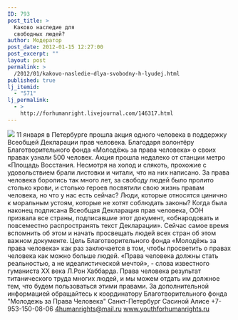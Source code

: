 ```yaml
---
ID: 793
post_title: >
  Каково наследие для
  свободных людей?
author: Модератор
post_date: 2012-01-15 12:27:00
post_excerpt: ""
layout: post
permalink: >
  /2012/01/kakovo-nasledie-dlya-svobodny-h-lyudej.html
published: true
lj_itemid:
  - "571"
lj_permalink:
  - >
    http://forhumanright.livejournal.com/146317.html
---
```

<img src="http://cs5338.vk.com/u132145096/132409092/x_5b26039f.jpg" /> 11 января в Петербурге прошла акция одного человека в поддержку Всеобщей Декларации прав человека. Благодаря волонтёру Благотворительного фонда «Молодёжь за права человека» о своих правах узнали 500 человек.
Акция прошла недалеко от станции метро «Площадь Восстания. Несмотря на холод и слякоть, прохожие с удовольствием брали листовки и читали, что на них написано. За права человека боролись так много лет, за свободу людей было пролито столько крови, и столько героев посвятили свою жизнь правам человека, но что у нас есть сейчас? Люди, которые относятся цинично к моральным устоям, которые не хотят соблюдать законы? 
Когда была наконец подписана Всеобщая Декларация прав человека, ООН призвала все страны, подписавшие этот документ, «обнародовать и повсеместно распространять текст Декларации». Сейчас самое время вспомнить об этом и начать просвещать людей всех стран об этом важном документе. Цель Благотворительного фонда «Молодёжь за права человека» как раз заключается в том, чтобы просветить о правах человека как можно больше людей. 
«Права человека должны стать реальностью, а не идеалистической мечтой», - слова известного гуманиста ХХ века Л.Рон Хаббарда. Права человека результат титанического труда многих людей, и мы можем отдать им должное тем, что будем пользоваться этими правами.
За дополнительной информацией обращайтесь к координатору
Благотворительного фонда
"Молодежь за Права Человека" Санкт-Петербург 
Сасиной Алисе 
+7-953-150-08-06 
4humanrights@mail.ru
www.youthforhumanrights.ru